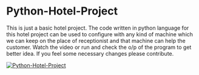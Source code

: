 # Python-Hotel-Project
This is just a basic hotel project.
The code written in python language for this hotel project can be used to configure with any kind of machine which we can keep on the place of receptionist and that machine can help the customer.
Watch the video or run and check the o/p of the program to get better idea.
If you feel some necessary changes please contribute.

[![Python-Hotel-Project](https://img.youtube.com/vi/https://www.youtube.com/watch?v=NZb5YSpP8rE&t=3s)](https://www.youtube.com/watch?v=NZb5YSpP8rE&t=3s)
